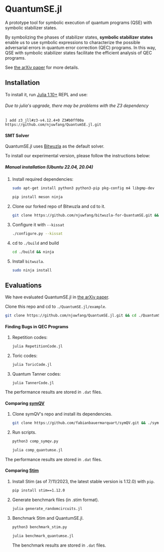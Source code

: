 # QuantumSE.jl

A prototype tool for symbolic execution of quantum programs (QSE) with symbolic stabilizer states.

By symbolizing the phases of stabilizer states, **symbolic stabilizer states**  enable us to use symbolic expressions
to characterize the possible adversarial errors in quantum error correction (QEC) programs.
In this way, QSE with symbolic stabilizer states facilitate the efficient analysis of QEC programs.

See [the arXiv paper](https://arxiv.org/abs/2311.11313) for more details.

## Installation

To install it, run [Julia 1.10+](https://julialang.org/downloads/) REPL and use:

###### Due to julia's upgrade, there may be problems with the Z3 dependency
```
] add z3_jll#z3-v4.12.4+0 Z3#b0ff00a https://github.com/njuwfang/QuantumSE.jl.git
```

#### SMT Solver

QuantumSE.jl uses [Bitwuzla](https://github.com/bitwuzla/bitwuzla) as the default solver.

To install our experimental version, please follow the instructions below:
 
##### Manual installation (Ubuntu 22.04, 20.04)

1. Install required dependencies:
    
    ```bash
    sudo apt-get install python3 python3-pip pkg-config m4 libgmp-dev
    ```

    ```bash
    pip install meson ninja
    ```
2. Clone our forked repo of Bitwuzla and cd to it.

    ```bash
    git clone https://github.com/njuwfang/bitwuzla-for-QuantumSE.git && cd bitwuzla-for-QuantumSE
    ```
3. Configure it with `--kissat`
    
    ```bash
    ./configure.py --kissat
    ```
4. cd to `./build` and build
    
    ```bash
    cd ./build && ninja
    ```
5. Install `bitwuzla`.

    ```bash
    sudo ninja install
    ```

## Evaluations

We have evaluated QuantumSE.jl in [the arXiv paper]().

Clone this repo and cd to `./QuantumSE.jl/example`.

```bash
git clone https://github.com/njuwfang/QuantumSE.jl.git && cd ./QuantumSE.jl/example
```

#### Finding Bugs in QEC Programs

1. Repetition codes:
    ```bash
    julia RepetitionCode.jl
    ```

2. Toric codes:
    ```bash
    julia ToricCode.jl
    ```
3. Quantum Tanner codes:
    ```
    julia TannerCode.jl
    ```
The performance results are stored in `.dat` files.

#### Comparing [symQV](https://github.com/fabianbauermarquart/symQV)

1. Clone symQV's repo and install its dependencies.
    ```bash
    git clone https://github.com/fabianbauermarquart/symQV.git && ./symQV/install.sh
    ```
2. Run scripts.
    ```bash
    python3 comp_symqv.py
    ```

    ```bash
    julia comp_quantumse.jl
    ```

The performance results are stored in `.dat` files.

#### Comparing [Stim](https://github.com/quantumlib/Stim)

1. Install Stim (as of 7/11/2023, the latest stable version is 1.12.0) with `pip`.
    ```bash
    pip install stim==1.12.0
    ```
2. Generate benchmark files (in .stim format).
    ```bash
    julia generate_randomcircuits.jl
    ```
3. Benchmark Stim and QuantumSE.jl.
    ```bash
    python3 benchmark_stim.py
    ```

    ```bash
    julia benchmark_quantumse.jl
    ```

    The benchmark results are stored in `.dat` files.
